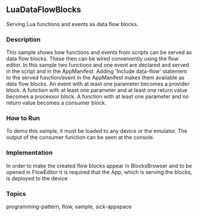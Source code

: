 ## LuaDataFlowBlocks

Serving Lua functions and events as data flow blocks.

### Description

This sample shows how functions and events from scripts can be served as data flow
blocks. These then can be wired conveniently using the flow editor. In this sample
two functions and one event are declared and served in the script and in the AppManifest.
Adding 'Include data-flow' statement to the served function/event in the AppManifest
makes them available as data flow blocks.
An event with at least one parameter becomes a provider block.
A function with at least one parameter and at least one return value becomes a processor block.
A function with at least one parameter and no return value becomes a consumer block.

### How to Run

To demo this sample, it must be loaded to any device or the emulator. The output
of the consumer function can be seen at the console.

### Implementation

In order to make the created flow blocks appear in BlocksBrowser and to be opened in
FlowEditor it is required that the App, which is serving the blocks, is deployed to
the device

### Topics

programming-pattern, flow, sample, sick-appspace